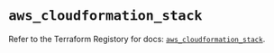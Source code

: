 # `aws_cloudformation_stack`

Refer to the Terraform Registory for docs: [`aws_cloudformation_stack`](https://registry.terraform.io/providers/hashicorp/aws/5.14.0/docs/resources/cloudformation_stack).
